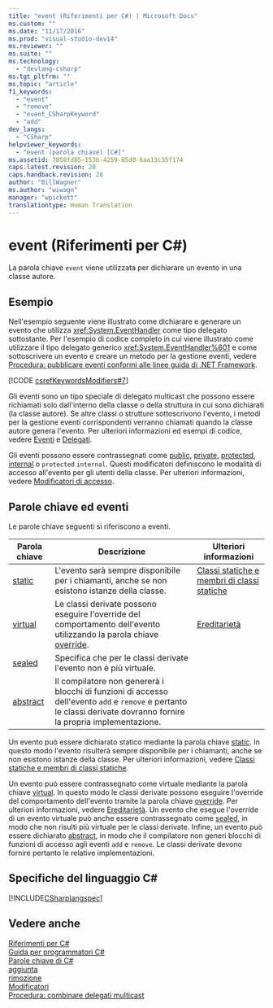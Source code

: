 ```yaml
---
title: "event (Riferimenti per C#) | Microsoft Docs"
ms.custom: ""
ms.date: "11/17/2016"
ms.prod: "visual-studio-dev14"
ms.reviewer: ""
ms.suite: ""
ms.technology: 
  - "devlang-csharp"
ms.tgt_pltfrm: ""
ms.topic: "article"
f1_keywords: 
  - "event"
  - "remove"
  - "event_CSharpKeyword"
  - "add"
dev_langs: 
  - "CSharp"
helpviewer_keywords: 
  - "event (parola chiave) [C#]"
ms.assetid: 7858fd85-153b-4259-85d0-6aa13c35f174
caps.latest.revision: 28
caps.handback.revision: 28
author: "BillWagner"
ms.author: "wiwagn"
manager: "wpickett"
translationtype: Human Translation
---
```

# event (Riferimenti per C#)
La parola chiave `event` viene utilizzata per dichiarare un evento in una classe autore.  
  
## Esempio  
 Nell'esempio seguente viene illustrato come dichiarare e generare un evento che utilizza <xref:System.EventHandler> come tipo delegato sottostante.  Per l'esempio di codice completo in cui viene illustrato come utilizzare il tipo delegato generico <xref:System.EventHandler%601> e come sottoscrivere un evento e creare un metodo per la gestione eventi, vedere [Procedura: pubblicare eventi conformi alle linee guida di .NET Framework](../../../csharp/programming-guide/events/how-to-publish-events-that-conform-to-net-framework-guidelines.md).  
  
 [!CODE [csrefKeywordsModifiers#7](../CodeSnippet/VS_Snippets_VBCSharp/csrefKeywordsModifiers#7)]  
  
 Gli eventi sono un tipo speciale di delegato multicast che possono essere richiamati solo dall'interno della classe o della struttura in cui sono dichiarati \(la classe autore\).  Se altre classi o strutture sottoscrivono l'evento, i metodi per la gestione eventi corrispondenti verranno chiamati quando la classe autore genera l'evento.  Per ulteriori informazioni ed esempi di codice, vedere [Eventi](../../../csharp/programming-guide/events/index.md) e [Delegati](../../../csharp/programming-guide/delegates/index.md).  
  
 Gli eventi possono essere contrassegnati come [public](../../../csharp/language-reference/keywords/public.md), [private](../../../csharp/language-reference/keywords/private.md), [protected](../../../csharp/language-reference/keywords/protected.md), [internal](../../../csharp/language-reference/keywords/internal.md) o `protected` `internal`.  Questi modificatori definiscono le modalità di accesso all'evento per gli utenti della classe.  Per ulteriori informazioni, vedere [Modificatori di accesso](../../../csharp/programming-guide/classes-and-structs/access-modifiers.md).  
  
## Parole chiave ed eventi  
 Le parole chiave seguenti si riferiscono a eventi.  
  
|Parola chiave|Descrizione|Ulteriori informazioni|  
|-------------------|-----------------|----------------------------|  
|[static](../../../csharp/language-reference/keywords/static.md)|L'evento sarà sempre disponibile per i chiamanti, anche se non esistono istanze della classe.|[Classi statiche e membri di classi statiche](../../../csharp/programming-guide/classes-and-structs/static-classes-and-static-class-members.md)|  
|[virtual](../../../csharp/language-reference/keywords/virtual.md)|Le classi derivate possono eseguire l'override del comportamento dell'evento utilizzando la parola chiave [override](../../../csharp/language-reference/keywords/override.md).|[Ereditarietà](../../../csharp/programming-guide/classes-and-structs/inheritance.md)|  
|[sealed](../../../csharp/language-reference/keywords/sealed.md)|Specifica che per le classi derivate l'evento non è più virtuale.||  
|[abstract](../../../csharp/language-reference/keywords/abstract.md)|Il compilatore non genererà i blocchi di funzioni di accesso dell'evento `add` e `remove` e pertanto le classi derivate dovranno fornire la propria implementazione.||  
  
 Un evento può essere dichiarato statico mediante la parola chiave [static](../../../csharp/language-reference/keywords/static.md).  In questo modo l'evento risulterà sempre disponibile per i chiamanti, anche se non esistono istanze della classe.  Per ulteriori informazioni, vedere [Classi statiche e membri di classi statiche](../../../csharp/programming-guide/classes-and-structs/static-classes-and-static-class-members.md).  
  
 Un evento può essere contrassegnato come virtuale mediante la parola chiave [virtual](../../../csharp/language-reference/keywords/virtual.md).  In questo modo le classi derivate possono eseguire l'override del comportamento dell'evento tramite la parola chiave [override](../../../csharp/language-reference/keywords/override.md).  Per ulteriori informazioni, vedere [Ereditarietà](../../../csharp/programming-guide/classes-and-structs/inheritance.md).  Un evento che esegue l'override di un evento virtuale può anche essere contrassegnato come [sealed](../../../csharp/language-reference/keywords/sealed.md), in modo che non risulti più virtuale per le classi derivate.  Infine, un evento può essere dichiarato [abstract](../../../csharp/language-reference/keywords/abstract.md), in modo che il compilatore non generi blocchi di funzioni di accesso agli eventi `add` e `remove`.  Le classi derivate devono fornire pertanto le relative implementazioni.  
  
## Specifiche del linguaggio C\#  
 [!INCLUDE[CSharplangspec](../../../csharp/language-reference/keywords/includes/csharplangspec_md.md)]  
  
## Vedere anche  
 [Riferimenti per C\#](../../../csharp/language-reference/index.md)   
 [Guida per programmatori C\#](../../../csharp/programming-guide/index.md)   
 [Parole chiave di C\#](../../../csharp/language-reference/keywords/index.md)   
 [aggiunta](../../../csharp/language-reference/keywords/add.md)   
 [rimozione](../../../csharp/language-reference/keywords/remove.md)   
 [Modificatori](../../../csharp/language-reference/keywords/modifiers.md)   
 [Procedura: combinare delegati multicast](../../../csharp/programming-guide/delegates/how-to-combine-delegates-multicast-delegates.md)